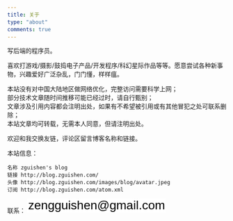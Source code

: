 ```yaml
---
title: 关于
type: "about"
comments: true
---
```


写后端的程序员。

喜欢打游戏/摄影/鼓捣电子产品/开发程序/科幻星际作品等等。愿意尝试各种新事物，兴趣爱好广泛杂乱，门门懂，样样瘟。

本站没有对中国大陆地区做网络优化，完整访问需要科学上网；  
部分技术文章随时间推移可能已经过时，请自行甄别；  
文章涉及引用内容都会注明出处，如果有不希望被引用或有其他冒犯之处可联系删除；  
本站文章均可转载，无需本人同意，但请注明出处。

欢迎和我交换友链，评论区留言博客名称和链接。

本站信息：

```
名称 zguishen's blog
链接 http://blog.zguishen.com/
头像 http://blog.zguishen.com/images/blog/avatar.jpeg
订阅 http://blog.zguishen.com/atom.xml
```

联系：
<img src="/../images/blog/mail.png" style="margin: unset;">
